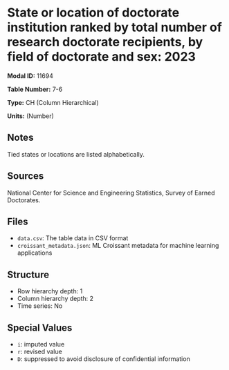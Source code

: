 # State or location of doctorate institution ranked by total number of research doctorate recipients, by field of doctorate and sex: 2023

**Modal ID:** 11694

**Table Number:** 7-6

**Type:** CH (Column Hierarchical)

**Units:** (Number)

## Notes

Tied states or locations are listed alphabetically.

## Sources

National Center for Science and Engineering Statistics, Survey of Earned Doctorates.

## Files

- `data.csv`: The table data in CSV format
- `croissant_metadata.json`: ML Croissant metadata for machine learning applications

## Structure

- Row hierarchy depth: 1
- Column hierarchy depth: 2
- Time series: No

## Special Values

- `i`: imputed value
- `r`: revised value
- `D`: suppressed to avoid disclosure of confidential information
